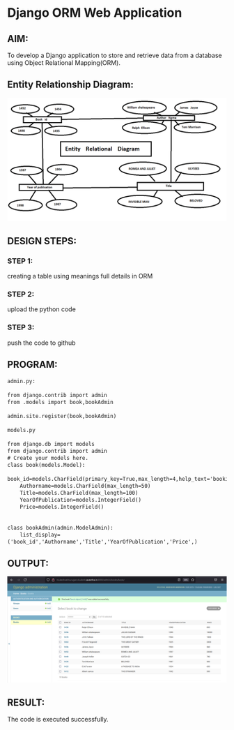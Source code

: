 # Django ORM Web Application

## AIM:
To develop a Django application to store and retrieve data from a database using Object Relational Mapping(ORM).

## Entity Relationship Diagram:
![model](./Entity_diagram.png)

## DESIGN STEPS:

### STEP 1:
creating a table using meanings full details in ORM

### STEP 2:
upload the python code

### STEP 3:

push the code to github

## PROGRAM:
``` 
admin.py:

from django.contrib import admin
from .models import book,bookAdmin

admin.site.register(book,bookAdmin)

models.py

from django.db import models
from django.contrib import admin
# Create your models here.
class book(models.Model):
    book_id=models.CharField(primary_key=True,max_length=4,help_text='bookid')
    Authorname=models.CharField(max_length=50)
    Title=models.CharField(max_length=100)
    YearOfPublication=models.IntegerField()
    Price=models.IntegerField()
    

class bookAdmin(admin.ModelAdmin):
    list_display=('book_id','Authorname','Title','YearOfPublication','Price',)

```
## OUTPUT:

![model](./output_img.png)


## RESULT:
The code is executed successfully.


